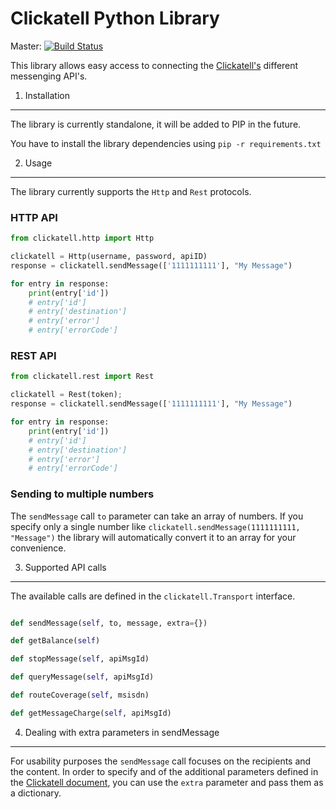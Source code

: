 Clickatell Python Library
================================

Master: [![Build Status](https://secure.travis-ci.org/arcturial/clickatell-python.png?branch=master)](http://travis-ci.org/arcturial/clickatell-python)

This library allows easy access to connecting the [Clickatell's](http://www.clickatell.com) different messenging API's.

1. Installation
------------------

The library is currently standalone, it will be added to PIP in the future.

You have to install the library dependencies using `pip -r requirements.txt`

2. Usage
------------------

The library currently supports the `Http` and `Rest` protocols.

### HTTP API

``` python
from clickatell.http import Http

clickatell = Http(username, password, apiID)
response = clickatell.sendMessage(['1111111111'], "My Message")

for entry in response:
    print(entry['id'])
    # entry['id']
    # entry['destination']
    # entry['error']
    # entry['errorCode']
```

### REST API

``` python
from clickatell.rest import Rest

clickatell = Rest(token);
response = clickatell.sendMessage(['1111111111'], "My Message")

for entry in response:
    print(entry['id'])
    # entry['id']
    # entry['destination']
    # entry['error']
    # entry['errorCode']
```

### Sending to multiple numbers

The `sendMessage` call `to` parameter can take an array of numbers. If you specify only a single number like `clickatell.sendMessage(1111111111, "Message")` the library will automatically convert it to an array for your convenience.

3. Supported API calls
------------------

The available calls are defined in the `clickatell.Transport` interface.

``` python

def sendMessage(self, to, message, extra={})

def getBalance(self)

def stopMessage(self, apiMsgId)

def queryMessage(self, apiMsgId)

def routeCoverage(self, msisdn)

def getMessageCharge(self, apiMsgId)

```

4. Dealing with extra parameters in sendMessage
--------------------------------------

For usability purposes the `sendMessage` call focuses on the recipients and the content. In order to specify and of the additional parameters defined
in the [Clickatell document](http://www.clickatell.com), you can use the `extra` parameter and pass them as a dictionary.